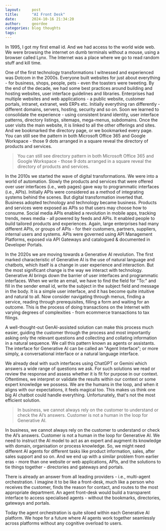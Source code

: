```yaml
---
layout:     post
title:      "AI Front Desk"
date:       2024-10-16 21:34:20
author:     geordee
categories: blog thoughts
tags:
---
```

In 1995, I got my first email id. And we had access to the world wide web. We were browsing the internet on dumb terminals without a mouse, using a browser called Lynx. The Internet was a place where we go to read random stuff and kill time.

One of the first technology transformations I witnessed and experienced was Dotcom in the 2000s. Everyone built websites for just about everything - for business, shops, people, pets - even the toasters were tweeting. By the end of the decade, we had some best practices around building and hosting websites, user interface guidelines and libraries. Enterprises had multiple websites and web applications - a public website, customer portals, intranet, extranet, web ERPs etc. Initially everything ran differently - different domains, servers, hosting, security and so on. Soon we learned to consolidate the experience - using consistent brand identity, user interface patterns, directory listings, sitemaps, mega-menus, subdomains. Once the user visits the main website, it is linked to all the other offerings and sites. And we bookmarked the directory page, or we bookmarked every page. You can still see the pattern in both Microsoft Office 365 and Google Workspace - those 9 dots arranged in a square reveal the directory of products and services.

> You can still see directory pattern in both Microsoft Office 365 and Google Workspace - those 9 dots arranged in a square reveal the directory of products and services.

In the 2010s we started the wave of digital transformations. We were into a world of automation. Slowly the products and services that were offered over user interfaces (i.e., web pages) gave way to programmatic interfaces (i.e., APIs). Initially APIs were considered as a method of integrating systems behind the scenes. But digital transformation inverted that. Business adopted technology and technology became business. Products and services were exposed as APIs so that users may choose how to consume. Social media APIs enabled a revolution in mobile apps, tracking trends, news media - all powered by feeds and APIs. It enabled people to build tailored products and experiences. Again, large enterprises had many different APIs, or groups of APIs - for their customers, partners, suppliers, internal users and systems. APIs were governed using API Management Platforms, exposed via API Gateways and catalogued & documented in Developer Portals.

In the 2020s we are moving towards a Generative AI revolution. The first marked characteristic of Generative AI is the use of natural language and chatbots, which itself is a change in user experience and interaction. But the most significant change is the way we interact with technology. Generative AI brings down the barrier of user interfaces and programmatic interfaces. When we write an email, we have to find the field for "To:" and fill in the sender email id, write the subject in the subject field and message in the body. It is a simple user interface, and it has become quite intuitive and natural to all. Now consider navigating through menus, finding a service, reading through prerequisites, filling a form and waiting for an outcome. This is the process of doing transactions on the Internet with varying degrees of complexities - from ecommerce transactions to tax filings.

A well-thought-out GenAI-assisted solution can make this process much easier, guiding the customer through the process and most importantly asking only the relevant questions and collecting and collating information in a natural sequence. We call this pattern known as agents or assistants. The interface for Generative AI can be called an "Agent Interface"; or more simply, a conversational interface or a natural language interface.

We already deal with such interfaces using ChatGPT or Gemini which answers a wide range of questions we ask. For such solutions we read or review the response and assess whether it is fit for purpose in our context. Oftentimes, we interpret or validate the results within our context or some expert knowledge we possess. We are the humans in the loop, and when it aligns with our expectations, it feels magical too. This makes us think one big AI chatbot could handle everything. Unfortunately, that's not the most efficient solution.

> In business, we cannot always rely on the customer to understand or check the AI’s answers. Customer is not a human in the loop for Generative AI.

In business, we cannot always rely on the customer to understand or check the AI’s answers. Customer is not a human in the loop for Generative AI. We need to instruct the AI model to act as an expert and augment its knowledge with domain, organisation or process knowledge. So, we might need different AI agents for different tasks like product information, sales, after sales support and so on. And we end up with a similar problem from earlier eras - more than one website or web applications, APIs, and the solutions to tie things together - directories and gateways and portals.

There is already an answer from all leading providers - i.e., multi-agent orchestration. I imagine it to be like a front-desk, much like a person who receives the customer, finds the reason for contact, and routes to the most appropriate department. An agent front-desk would build a transparent interface to access specialised agents - without the bookmarks, directories, gateways and portals.

Today the agent orchestration is quite siloed within each Generative AI platform. We hope for a future where AI agents work together seamlessly across platforms without any cognitive overload to users.